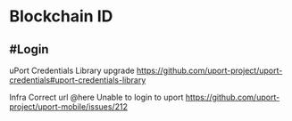 # Blockchain ID

#Login
-------
uPort Credentials Library upgrade
https://github.com/uport-project/uport-credentials#uport-credentials-library

Infra Correct url @here
Unable to login to uport
https://github.com/uport-project/uport-mobile/issues/212